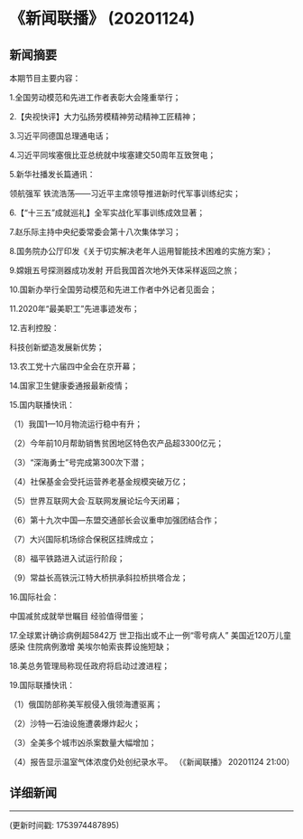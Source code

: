# 《新闻联播》 (20201124)

## 新闻摘要

本期节目主要内容：


1.全国劳动模范和先进工作者表彰大会隆重举行；


2.【央视快评】大力弘扬劳模精神劳动精神工匠精神；


3.习近平同德国总理通电话；


4.习近平同埃塞俄比亚总统就中埃塞建交50周年互致贺电；


5.新华社播发长篇通讯：

领航强军 铁流浩荡——习近平主席领导推进新时代军事训练纪实；


6.【“十三五”成就巡礼】全军实战化军事训练成效显著；


7.赵乐际主持中央纪委常委会第十八次集体学习；


8.国务院办公厅印发《关于切实解决老年人运用智能技术困难的实施方案》；


9.嫦娥五号探测器成功发射 开启我国首次地外天体采样返回之旅；


10.国新办举行全国劳动模范和先进工作者中外记者见面会；


11.2020年“最美职工”先进事迹发布；


12.吉利控股：

科技创新塑造发展新优势；


13.农工党十六届四中全会在京开幕；


14.国家卫生健康委通报最新疫情；


15.国内联播快讯：


（1）我国1—10月物流运行稳中有升；


（2）今年前10月帮助销售贫困地区特色农产品超3300亿元；


（3）“深海勇士”号完成第300次下潜；


（4）社保基金会受托运营养老基金规模突破万亿；


（5）世界互联网大会·互联网发展论坛今天闭幕；


（6）第十九次中国—东盟交通部长会议重申加强团结合作；


（7）大兴国际机场综合保税区挂牌成立；


（8）福平铁路进入试运行阶段；


（9）常益长高铁沅江特大桥拱承斜拉桥拱塔合龙；


16.国际社会：

中国减贫成就举世瞩目 经验值得借鉴；


17.全球累计确诊病例超5842万 世卫指出或不止一例“零号病人” 美国近120万儿童感染 住院病例激增 美埃尔帕索丧葬设施短缺；


18.美总务管理局称现任政府将启动过渡进程；


19.国际联播快讯：


（1）俄国防部称美军舰侵入俄领海遭驱离；


（2）沙特一石油设施遭袭爆炸起火；


（3）全美多个城市凶杀案数量大幅增加；


（4）报告显示温室气体浓度仍处创纪录水平。
（《新闻联播》 20201124 21:00）

## 详细新闻

---

(更新时间戳: 1753974487895)

